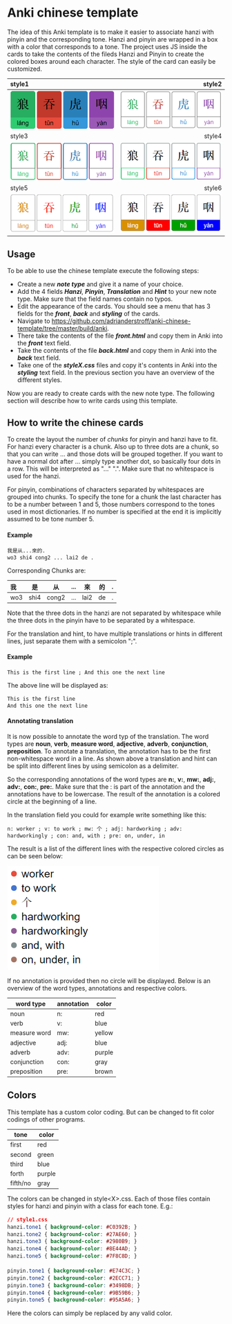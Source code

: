 # Anki chinese template

The idea of this Anki template is to make it easier to associate hanzi with pinyin and the corresponding tone.
Hanzi and pinyin are wrapped in a box with a color that corresponds to a tone. The project uses JS inside the cards to take the contents of the fileds Hanzi and Pinyin to create the colored boxes around each character. The style of the card can easily be customized.

style1 | style2
:------|------:
![style1](github/style1.PNG) | ![style2](github/style2.PNG)
style3 | style4
![style3](github/style3.PNG) | ![style4](github/style4.PNG)
style5 | style6
![style5](github/style5.PNG) | ![style6](github/style6.PNG)

## Usage

To be able to use the chinese template execute the following steps:
- Create a new ***note type*** and give it a name of your choice.
- Add the 4 fields ***Hanzi***, ***Pinyin***, ***Translation*** and ***Hint*** to your new note type. Make sure that the field names contain no typos.
- Edit the appearance of the cards. You should see a menu that has 3 fields for the ***front***, ***back*** and ***styling*** of the cards.
- Navigate to <https://github.com/adrianderstroff/anki-chinese-template/tree/master/build/anki>.
- There take the contents of the file ***front.html*** and copy them in Anki into the ***front*** text field.
- Take the contents of the file ***back.html*** and copy them in Anki into the ***back*** text field.
- Take one of the ***styleX.css*** files and copy it's contents in Anki into the ***styling*** text field. In the previous section you have an overview of the different styles.

Now you are ready to create cards with the new note type. The following section will describe how to write cards using this template.

## How to write the chinese cards

To create the layout the number of *chunks* for pinyin and hanzi have to fit. For hanzi every character is a chunk. Also up to three dots are a chunk, so that you can write ... and those dots will be grouped together. If you want to have a normal dot after ... simply type another dot, so basically four dots in a row.  This will be interpreted as "..." ".". Make sure that no whitespace is used for the hanzi. 

For pinyin, combinations of characters separated by whitespaces are grouped into chunks. To specify the tone for a chunk the last character has to be a number between 1 and 5, those numbers correspond to the tones used in most dictionaries. If no number is specified at the end it is implicitly assumed to be tone number 5.

#### Example
```
我是从...來的.
wo3 shi4 cong2 ... lai2 de .
```
Corresponding Chunks are:

我 | 是 | 从 | ... | 來 | 的 | .
:--|----|----|-----|----|----|--:
wo3 | shi4 | cong2 | ... | lai2 | de | .

Note that the three dots in the hanzi are not separated by whitespace while the three dots in the pinyin have to be separated by a whitespace.

For the translation and hint, to have multiple translations or hints in different lines, just separate them with a semicolon ";".

#### Example
```
This is the first line ; And this one the next line
```
The above line will be displayed as:
```
This is the first line
And this one the next line
```

#### Annotating translation

It is now possible to annotate the word typ of the translation. The word types are **noun**, **verb**, **measure word**, **adjective**, **adverb**, **conjunction**, **preposition**. To annotate a translation, the annotation has to be the first non-whitespace word in a line. As shown above a translation and hint can be split into different lines by using semicolon as a delimiter. 

So the corresponding annotations of the word types are **n:**, **v:**, **mw:**, **adj:**, **adv:**, **con:**, **pre:**. Make sure that the : is part of the annotation and the annotations have to be lowercase. The result of the annotation is a colored circle at the beginning of a line.

In the translation field you could for example write something like this:

```
n: worker ; v: to work ; mw: 个 ; adj: hardworking ; adv: hardworkingly ; con: and, with ; pre: on, under, in
```

The result is a list of the different lines with the respective colored circles as can be seen below:

![annotations](github/annotations.PNG)

If no annotation is provided then no circle will be displayed. Below is an overview of the word types, annotations and respective colors.

| word type    | annotation | color 	|
|--------------|------------|-----------|
| noun  	   | n:         | red 		|
| verb 	       | v:         | blue   	|
| measure word | mw:        | yellow 	|
| adjective    | adj:       | blue  	|
| adverb 	   | adv:       | purple 	|
| conjunction  | con:       | gray  	|
| preposition  | pre:       | brown 	|


## Colors

This template has a custom color coding. But can be changed to fit color codings of other programs.

| tone 		| color 	|
|-----------|-----------|
| first  	| red 		|
| second 	| green 	|
| third 	| blue 		|
| forth 	| purple 	|
| fifth/no 	| gray 		|

The colors can be changed in style\<X\>.css. Each of those files contain styles for hanzi and pinyin with a class for each tone. E.g.:
```css
// style1.css
hanzi.tone1 { background-color: #C0392B; }
hanzi.tone2 { background-color: #27AE60; }
hanzi.tone3 { background-color: #2980B9; }
hanzi.tone4 { background-color: #8E44AD; }
hanzi.tone5 { background-color: #7F8C8D; }

pinyin.tone1 { background-color: #E74C3C; }
pinyin.tone2 { background-color: #2ECC71; }
pinyin.tone3 { background-color: #3498DB; }
pinyin.tone4 { background-color: #9B59B6; }
pinyin.tone5 { background-color: #95A5A6; }
```
Here the colors can simply be replaced by any valid color.